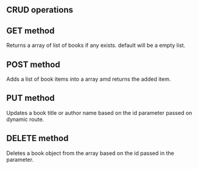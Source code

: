 ## CRUD operations

## GET method
Returns a array of list of books if any exists. default will be a empty list.

## POST method
Adds a list of book items into a array amd returns the added item.

## PUT method
Updates a book title or author name based on the id parameter passed on dynamic route.

## DELETE method 
Deletes a book object from the array based on the id passed in the parameter.
